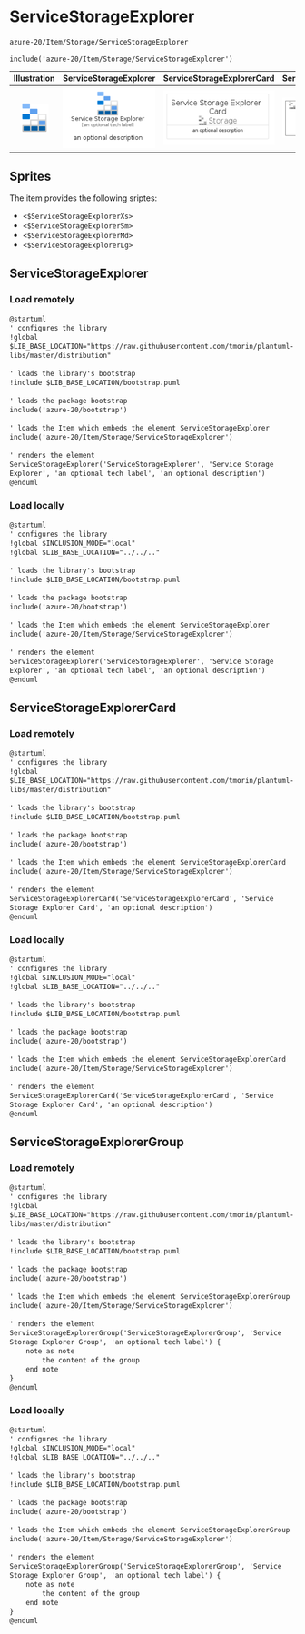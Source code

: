 # ServiceStorageExplorer


```text
azure-20/Item/Storage/ServiceStorageExplorer
```

```text
include('azure-20/Item/Storage/ServiceStorageExplorer')
```



| Illustration | ServiceStorageExplorer | ServiceStorageExplorerCard | ServiceStorageExplorerGroup |
| :---: | :---: | :---: | :---: |
| ![illustration for Illustration](../../../azure-20/Item/Storage/ServiceStorageExplorer.png) | ![illustration for ServiceStorageExplorer](../../../azure-20/Item/Storage/ServiceStorageExplorer.Local.png) | ![illustration for ServiceStorageExplorerCard](../../../azure-20/Item/Storage/ServiceStorageExplorerCard.Local.png) | ![illustration for ServiceStorageExplorerGroup](../../../azure-20/Item/Storage/ServiceStorageExplorerGroup.Local.png) |



## Sprites
The item provides the following sriptes:

- `<$ServiceStorageExplorerXs>`
- `<$ServiceStorageExplorerSm>`
- `<$ServiceStorageExplorerMd>`
- `<$ServiceStorageExplorerLg>`





## ServiceStorageExplorer

### Load remotely
```plantuml
@startuml
' configures the library
!global $LIB_BASE_LOCATION="https://raw.githubusercontent.com/tmorin/plantuml-libs/master/distribution"

' loads the library's bootstrap
!include $LIB_BASE_LOCATION/bootstrap.puml

' loads the package bootstrap
include('azure-20/bootstrap')

' loads the Item which embeds the element ServiceStorageExplorer
include('azure-20/Item/Storage/ServiceStorageExplorer')

' renders the element
ServiceStorageExplorer('ServiceStorageExplorer', 'Service Storage Explorer', 'an optional tech label', 'an optional description')
@enduml
```

### Load locally
```plantuml
@startuml
' configures the library
!global $INCLUSION_MODE="local"
!global $LIB_BASE_LOCATION="../../.."

' loads the library's bootstrap
!include $LIB_BASE_LOCATION/bootstrap.puml

' loads the package bootstrap
include('azure-20/bootstrap')

' loads the Item which embeds the element ServiceStorageExplorer
include('azure-20/Item/Storage/ServiceStorageExplorer')

' renders the element
ServiceStorageExplorer('ServiceStorageExplorer', 'Service Storage Explorer', 'an optional tech label', 'an optional description')
@enduml
```

## ServiceStorageExplorerCard

### Load remotely
```plantuml
@startuml
' configures the library
!global $LIB_BASE_LOCATION="https://raw.githubusercontent.com/tmorin/plantuml-libs/master/distribution"

' loads the library's bootstrap
!include $LIB_BASE_LOCATION/bootstrap.puml

' loads the package bootstrap
include('azure-20/bootstrap')

' loads the Item which embeds the element ServiceStorageExplorerCard
include('azure-20/Item/Storage/ServiceStorageExplorer')

' renders the element
ServiceStorageExplorerCard('ServiceStorageExplorerCard', 'Service Storage Explorer Card', 'an optional description')
@enduml
```

### Load locally
```plantuml
@startuml
' configures the library
!global $INCLUSION_MODE="local"
!global $LIB_BASE_LOCATION="../../.."

' loads the library's bootstrap
!include $LIB_BASE_LOCATION/bootstrap.puml

' loads the package bootstrap
include('azure-20/bootstrap')

' loads the Item which embeds the element ServiceStorageExplorerCard
include('azure-20/Item/Storage/ServiceStorageExplorer')

' renders the element
ServiceStorageExplorerCard('ServiceStorageExplorerCard', 'Service Storage Explorer Card', 'an optional description')
@enduml
```

## ServiceStorageExplorerGroup

### Load remotely
```plantuml
@startuml
' configures the library
!global $LIB_BASE_LOCATION="https://raw.githubusercontent.com/tmorin/plantuml-libs/master/distribution"

' loads the library's bootstrap
!include $LIB_BASE_LOCATION/bootstrap.puml

' loads the package bootstrap
include('azure-20/bootstrap')

' loads the Item which embeds the element ServiceStorageExplorerGroup
include('azure-20/Item/Storage/ServiceStorageExplorer')

' renders the element
ServiceStorageExplorerGroup('ServiceStorageExplorerGroup', 'Service Storage Explorer Group', 'an optional tech label') {
    note as note
        the content of the group
    end note
}
@enduml
```

### Load locally
```plantuml
@startuml
' configures the library
!global $INCLUSION_MODE="local"
!global $LIB_BASE_LOCATION="../../.."

' loads the library's bootstrap
!include $LIB_BASE_LOCATION/bootstrap.puml

' loads the package bootstrap
include('azure-20/bootstrap')

' loads the Item which embeds the element ServiceStorageExplorerGroup
include('azure-20/Item/Storage/ServiceStorageExplorer')

' renders the element
ServiceStorageExplorerGroup('ServiceStorageExplorerGroup', 'Service Storage Explorer Group', 'an optional tech label') {
    note as note
        the content of the group
    end note
}
@enduml
```

